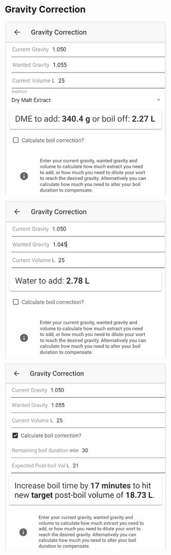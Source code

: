 # Gravity Correction

![Calculate how much DME to add or how much to boil off if gravity is too low](../.gitbook/assets/image%20%2843%29.png)

![Calculate how much water to add if gravity is too high](../.gitbook/assets/image%20%2859%29.png)

![Calculate how to correct the gravity by altering boil time if preferred](../.gitbook/assets/image%20%2854%29.png)

